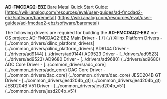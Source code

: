 **AD-FMCDAQ2-EBZ** Bare Metal Quick Start Guide: [https://wiki.analog.com/resources/eval/user-guides/ad-fmcdaq2-ebz/software/baremetal] (https://wiki.analog.com/resources/eval/user-guides/ad-fmcdaq2-ebz/software/baremetal)

The following drivers are required for building the **AD-FMCDAQ2-EBZ** no-OS project:
AD-FMCDAQ2-EBZ Main Driver	-	[./] (./)
Xilinx Platform Drivers		-	[../common_drivers/xilinx_platform_drivers] (../common_drivers/xilinx_platform_drivers)
AD9144 Driver				-	[../drivers/ad9144] (../drivers/ad9144)
AD9523 Driver				-	[../drivers/ad9523] (../drivers/ad9523)
AD9680 Driver				-	[../drivers/ad9680] (../drivers/ad9680)
ADC Core Driver				-	[../common_drivers/adc_core] (../common_drivers/adc_core)
DAC Core Driver				-	[../common_drivers/dac_core] (../common_drivers/dac_core)
JESD204B GT Driver			-	[../common_drivers/jesd204b_gt] (../common_drivers/jesd204b_gt)
JESD204B V51 Driver			-	[../common_drivers/jesd204b_v51] (../common_drivers/jesd204b_v51)